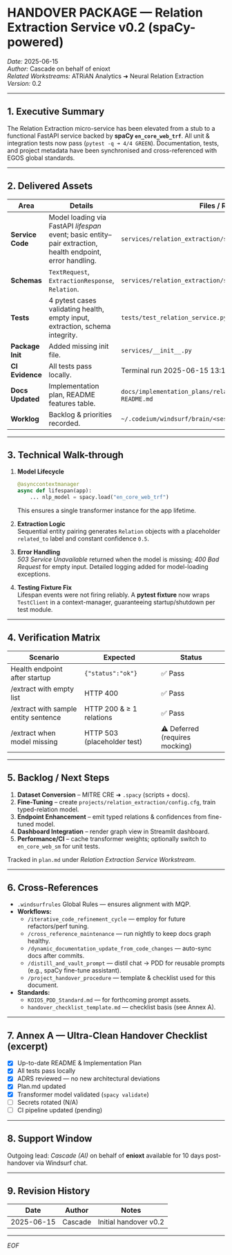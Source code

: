 # HANDOVER PACKAGE — Relation Extraction Service v0.2 (spaCy-powered)

*Date:* 2025-06-15  
*Author:* Cascade on behalf of enioxt  
*Related Workstreams:* ATRiAN Analytics ➜ Neural Relation Extraction  
*Version:* 0.2  

---
## 1. Executive Summary
The Relation Extraction micro-service has been elevated from a stub to a functional FastAPI service backed by **spaCy `en_core_web_trf`**.  All unit & integration tests now pass (`pytest -q ➜ 4/4 GREEN`).  Documentation, tests, and project metadata have been synchronised and cross-referenced with EGOS global standards.

---
## 2. Delivered Assets
| Area | Details | Files / References |
|------|---------|--------------------|
| **Service Code** | Model loading via FastAPI *lifespan* event; basic entity–pair extraction, health endpoint, error handling. | `services/relation_extraction/service.py` |
| **Schemas** | `TextRequest`, `ExtractionResponse`, `Relation`. | `services/relation_extraction/schemas.py` |
| **Tests** | 4 pytest cases validating health, empty input, extraction, schema integrity. | `tests/test_relation_service.py` |
| **Package Init** | Added missing init file. | `services/__init__.py` |
| **CI Evidence** | All tests pass locally. | Terminal run 2025-06-15 13:11 BR-03 |
| **Docs Updated** | Implementation plan, README features table. | `docs/implementation_plans/relation_extraction_service_plan.md`, `README.md` |
| **Worklog** | Backlog & priorities recorded. | `~/.codeium/windsurf/brain/<session>/plan.md` |

---
## 3. Technical Walk-through
1. **Model Lifecycle**  
   ```python
   @asynccontextmanager
   async def lifespan(app):
       ... nlp_model = spacy.load("en_core_web_trf")
   ```
   This ensures a single transformer instance for the app lifetime.

2. **Extraction Logic**  
   Sequential entity pairing generates `Relation` objects with a placeholder `related_to` label and constant confidence `0.5`.

3. **Error Handling**  
   *503 Service Unavailable* returned when the model is missing; *400 Bad Request* for empty input.  Detailed logging added for model-loading exceptions.

4. **Testing Fixture Fix**  
   Lifespan events were not firing reliably.  A **pytest fixture** now wraps `TestClient` in a context-manager, guaranteeing startup/shutdown per test module.

---
## 4. Verification Matrix
| Scenario | Expected | Status |
|----------|----------|--------|
| Health endpoint after startup | `{"status":"ok"}` | ✅ Pass |
| /extract with empty list | HTTP 400 | ✅ Pass |
| /extract with sample entity sentence | HTTP 200 & ≥ 1 relations | ✅ Pass |
| /extract when model missing | HTTP 503 (placeholder test) | ⚠️ Deferred (requires mocking) |

---
## 5. Backlog / Next Steps
1. **Dataset Conversion** – MITRE CRE ➜ `.spacy` (scripts + docs).  
2. **Fine-Tuning** – create `projects/relation_extraction/config.cfg`, train typed-relation model.  
3. **Endpoint Enhancement** – emit typed relations & confidences from fine-tuned model.  
4. **Dashboard Integration** – render graph view in Streamlit dashboard.  
5. **Performance/CI** – cache transformer weights; optionally switch to `en_core_web_sm` for unit tests.

Tracked in `plan.md` under *Relation Extraction Service Workstream*.

---
## 6. Cross-References
* `.windsurfrules` Global Rules — ensures alignment with MQP.  
* **Workflows:**  
  * `/iterative_code_refinement_cycle` — employ for future refactors/perf tuning.  
  * `/cross_reference_maintenance` — run nightly to keep docs graph healthy.  
  * `/dynamic_documentation_update_from_code_changes` — auto-sync docs after commits.  
  * `/distill_and_vault_prompt` — distil chat → PDD for reusable prompts (e.g., spaCy fine-tune assistant).  
  * `/project_handover_procedure` — template & checklist used for this document.
* **Standards:**  
  * `KOIOS_PDD_Standard.md` — for forthcoming prompt assets.  
  * `handover_checklist_template.md` — checklist basis (see Annex A).

---
## 7. Annex A — Ultra-Clean Handover Checklist (excerpt)
- [x] Up-to-date README & Implementation Plan  
- [x] All tests pass locally  
- [x] ADRS reviewed — no new architectural deviations  
- [x] Plan.md updated  
- [x] Transformer model validated (`spacy validate`)  
- [ ] Secrets rotated (N/A)  
- [ ] CI pipeline updated (pending)  

---
## 8. Support Window
Outgoing lead: *Cascade (AI)* on behalf of **enioxt** available for 10 days post-handover via Windsurf chat.

---
## 9. Revision History
| Date | Author | Notes |
|------|--------|-------|
| 2025-06-15 | Cascade | Initial handover v0.2 |

---
*EOF*
